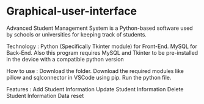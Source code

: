 # Graphical-user-interface
Advanced Student Management System is a Python-based software used by schools or universities for keeping track of students.

Technology :
Python (Specifically Tkinter module) for Front-End.
MySQL for Back-End.
Also this program requires MySQL and Tkinter to be pre-installed in the device with a compatible python version

How to use :
Download the folder.
Download the required modules like pillow and sqlconnector in VSCode using pip.
Run the python file.

Features :
Add Student Information
Update Student Information
Delete Student Information
Data reset
